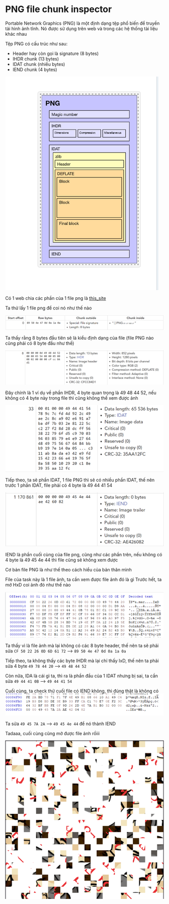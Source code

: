 # PNG file chunk inspector

Portable Network Graphics (PNG) là một định dạng tệp phổ biến để truyền tải hình ảnh tĩnh. Nó được sử dụng trên web và trong các hệ thống tài liệu khác nhau

Tệp PNG có cấu trúc như sau:
-   Header hay còn gọi là signature (8 bytes) 
-   IHDR chunk (13 bytes)
-   IDAT chunk (nhiều bytes)
-   IEND chunk (4 bytes)

![Alt text](image-4.png)

Có 1 web chia các phần của 1 file png là [this_site](https://www.nayuki.io/page/png-file-chunk-inspector)

Ta thử lấy 1 file png để coi nó như thế nào

![Alt text](image.png)

Ta thấy rằng 8 bytes đầu tiên sẽ là kiểu định dạng của file (file PNG nào cũng phải có 8 byte đầu như thế)

![Alt text](image-1.png)

Đây chính là 1 ví dụ về phần IHDR, 4 byte quan trọng là 49 48 44 52, nếu không có 4 byte này trong file thì cũng không thể xem được ảnh

![Alt text](image-2.png)

Tiếp theo, ta sẽ phần IDAT, 1 file PNG thì sẽ có nhiều phần IDAT, thế nên trước 1 phần IDAT, file phải có 4 byte là 49 44 41 54

![Alt text](image-5.png)

IEND là phần cuối cùng của file png, cũng như các phần trên, nếu không có 4 byte là 49 45 4e 44 thì file cũng sẽ không xem được

Cơ bản file PNG là như thế theo cách hiểu của bản thân mình

File của task này là 1 file ảnh, ta cần xem được file ảnh đó là gì
Trước hết, ta mở HxD coi ảnh đó như thế nào

![Alt text](image-6.png)

Ta thấy vì là file ảnh mà lại không có các 8 byte header, thế nên ta sẽ phải sửa ``CF 50 22 26 0D 6D 61 72`` --> ``89 50 4e 47 0d 0a 1a 0a``

Tiếp theo, ta không thấy các byte IHDR mà lại chỉ thấy IxD, thế nên ta phải sửa 4 byte ``49 78 44 20`` --> ``49 48 44 52``

Còn nữa, IDA là cái gì ta, thì ra là phần đầu của 1 IDAT nhưng bị sai, ta cần sửa ``49 44 41 0B`` --> ``49 44 41 54``

Cuối cùng, ta check thử cuối file có IEND không, thì đúng thật là không có
![Alt text](image-7.png)

Ta sửa ``49 45 7A 2A`` --> ``49 45 4e 44`` để nó thành IEND

Tadaaa, cuối cùng cũng mở được file ảnh rồiii

![Alt text](image-8.png)